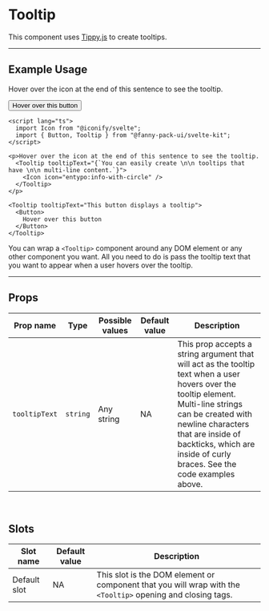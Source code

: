 <script lang="ts">
  import Icon from "@iconify/svelte";
  import { Tooltip } from "/src/lib";
  import { Button } from "/src/lib";
</script>

# Tooltip

This component uses [Tippy.js](https://atomiks.github.io/tippyjs/) to create tooltips.

---

## Example Usage

<p>Hover over the icon at the end of this sentence to see the tooltip.
  <Tooltip tooltipText="{`You can easily create \n\n tooltips that have \n\n multi-line content.`}">
    <Icon icon="entypo:info-with-circle" />
  </Tooltip>
</p>

<Tooltip tooltipText="This button displays a tooltip">
  <Button>
    Hover over this button
  </Button>
</Tooltip>

```svelte
<script lang="ts">
  import Icon from "@iconify/svelte";
  import { Button, Tooltip } from "@fanny-pack-ui/svelte-kit";
</script>

<p>Hover over the icon at the end of this sentence to see the tooltip.
  <Tooltip tooltipText="{`You can easily create \n\n tooltips that have \n\n multi-line content.`}">
    <Icon icon="entypo:info-with-circle" />
  </Tooltip>
</p>

<Tooltip tooltipText="This button displays a tooltip">
  <Button>
    Hover over this button
  </Button>
</Tooltip>
```

You can wrap a `<Tooltip>` component around any DOM element or any other component you want. All you need to do is pass the tooltip text that you want to appear when a user hovers over the tooltip.


---

## Props
| Prop name | Type | Possible values | Default value | Description |
| --------- | ---- | --------------- | ------------- | ----------- |
| `tooltipText` | `string` | Any string | NA | This prop accepts a string argument that will act as the tooltip text when a user hovers over the tooltip element. Multi-line strings can be created with newline characters that are inside of backticks, which are inside of curly braces. See the code examples above. |

<br>

## Slots
| Slot name | Default value | Description |
| --------- | ------------- | ----------- |
| Default slot | NA | This slot is the DOM element or component that you will wrap with the `<Tooltip>` opening and closing tags. |
